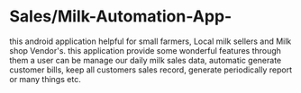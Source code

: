 # Sales/Milk-Automation-App-
this android application helpful for small farmers, Local milk sellers and Milk shop Vendor's. this application provide some wonderful features through them a user can be manage our daily milk sales data, automatic generate customer bills, keep all customers sales record, generate periodically report or many things etc.
